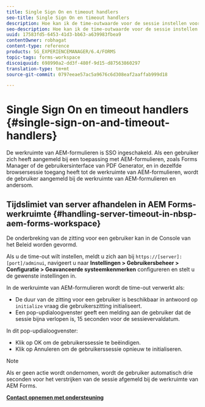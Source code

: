 ```yaml
---
title: Single Sign On en timeout handlers
seo-title: Single Sign On en timeout handlers
description: Hoe kan ik de time-outwaarde voor de sessie instellen voor de werkruimte van AEM Forms.
seo-description: Hoe kan ik de time-outwaarde voor de sessie instellen voor de werkruimte van AEM Forms.
uuid: 17583fd5-6453-41d3-bb63-a639983fbea9
contentOwner: robhagat
content-type: reference
products: SG_EXPERIENCEMANAGER/6.4/FORMS
topic-tags: forms-workspace
discoiquuid: 698990a2-dd3f-480f-9d15-d87563860297
translation-type: tm+mt
source-git-commit: 0797eeae57ac5a9676c6d308eaf2aaffab999d18

---
```



# Single Sign On en timeout handlers {#single-sign-on-and-timeout-handlers}

De werkruimte van AEM-formulieren is SSO ingeschakeld. Als een gebruiker zich heeft aangemeld bij een toepassing met AEM-formulieren, zoals Forms Manager of de gebruikersinterface van PDF Generator, en in dezelfde browsersessie toegang heeft tot de werkruimte van AEM-formulieren, wordt de gebruiker aangemeld bij de werkruimte van AEM-formulieren en andersom.

## Tijdslimiet van server afhandelen in AEM Forms-werkruimte {#handling-server-timeout-in-nbsp-aem-forms-workspace}

De onderbreking van de zitting voor een gebruiker kan in de Console van het Beleid worden gevormd.

Als u de time-out wilt instellen, meldt u zich aan bij `https://[server]:[port]/adminui`, navigeert u naar **Instellingen > Gebruikersbeheer > Configuratie > Geavanceerde systeemkenmerken** configureren en stelt u de gewenste instellingen in.

In de werkruimte van AEM-formulieren wordt de time-out verwerkt als:

* De duur van de zitting voor een gebruiker is beschikbaar in antwoord op `initialize` vraag die gebruikerszitting initialiseert.
* Een pop-updialoogvenster geeft een melding aan de gebruiker dat de sessie bijna verlopen is, 15 seconden voor de sessievervaldatum.

In dit pop-updialoogvenster:

* Klik op OK om de gebruikerssessie te beëindigen.
* Klik op Annuleren om de gebruikerssessie opnieuw te initialiseren.

>[!NOTE]
>
>Als er geen actie wordt ondernomen, wordt de gebruiker automatisch drie seconden voor het verstrijken van de sessie afgemeld bij de werkruimte van AEM Forms.

**[Contact opnemen met ondersteuning](https://www.adobe.com/account/sign-in.supportportal.html)**
